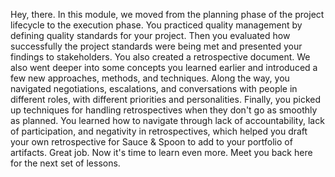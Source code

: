Hey, there. In this module, we moved from the planning phase of the project
lifecycle to the execution phase. You practiced quality management by defining
quality standards for your project. Then you evaluated how successfully the
project standards were being met and presented your findings to stakeholders.
You also created a retrospective document. We also went deeper into some
concepts you learned earlier and introduced a few new approaches, methods, and
techniques. Along the way, you navigated negotiations, escalations, and
conversations with people in different roles, with different priorities and
personalities. Finally, you picked up techniques for handling retrospectives
when they don't go as smoothly as planned. You learned how to navigate through
lack of accountability, lack of participation, and negativity in retrospectives,
which helped you draft your own retrospective for Sauce & Spoon to add to your
portfolio of artifacts. Great job. Now it's time to learn even more. Meet you
back here for the next set of lessons.
